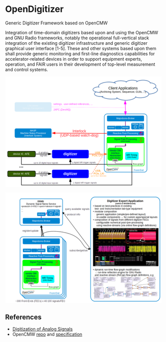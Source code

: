 # OpenDigitizer

Generic Digitizer Framework based on OpenCMW

Integration of time-domain digitizers based upon and using the OpenCMW and GNU Radio frameworks, notably the
operational full-vertical stack integration of the existing digitizer infrastructure and generic digitizer
graphical user interface [1-5]. These and other systems based upon them shall provide generic
monitoring and first-line diagnostics capabilities for accelerator-related devices in order to support
equipment experts, operation, and FAIR users in their development of top-level measurement and control systems.

![Digitizer System Layout](./doc/Digitizer_System_Layout.png)

![Digitizer UI Layout](./doc/Digitizer_System_Layout_UI.png)

## References
- [Digitization of Analog Signals](https://edms.cern.ch/document/1823376/1)
- OpenCMW [repo](https://github.com/fair-acc/opencmw-cpp/) and [specification](https://edms.cern.ch/document/2444348/1)
